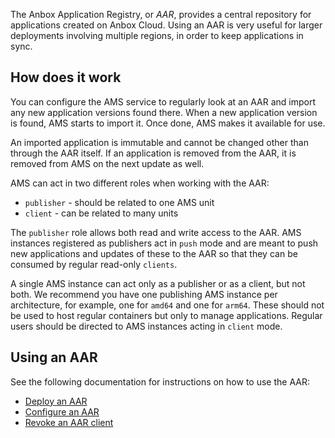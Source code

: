 The Anbox Application Registry, or *AAR*, provides a central repository for applications created on Anbox Cloud. Using an AAR is very useful for larger deployments involving multiple regions, in order to keep applications in sync.

## How does it work

You can configure the AMS service to regularly look at an AAR and import any new application versions found there. When a new application version is found, AMS starts to import it. Once done, AMS makes it available for use.

An imported application is immutable and cannot be changed other than through the AAR itself. If an application is removed from the AAR, it is removed from AMS on the next update as well.

AMS can act in two different roles when working with the AAR:

* `publisher` - should be related to one AMS unit
* `client` - can be related to many units

The `publisher` role allows both read and write access to the AAR. AMS instances registered as publishers act in `push` mode and are meant to push new applications and updates of these to the AAR so that they can be consumed by regular read-only `clients`.

A single AMS instance can act only as a publisher or as a client, but not both. We recommend you have one publishing AMS instance per architecture, for example, one for `amd64` and one for `arm64`. These should not be used to host regular containers but only to manage applications. Regular users should be directed to AMS instances acting in `client` mode.

## Using an AAR

See the following documentation for instructions on how to use the AAR:

* [Deploy an AAR](https://discourse.ubuntu.com/t/installation-application-registry/17749)
* [Configure an AAR](tbd)
* [Revoke an AAR client](tbd)
